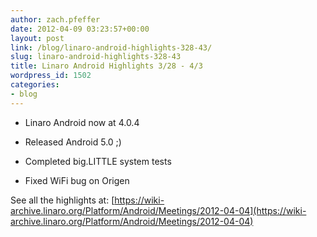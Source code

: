 ```yaml
---
author: zach.pfeffer
date: 2012-04-09 03:23:57+00:00
layout: post
link: /blog/linaro-android-highlights-328-43/
slug: linaro-android-highlights-328-43
title: Linaro Android Highlights 3/28 - 4/3
wordpress_id: 1502
categories:
- blog
---
```

* Linaro Android now at 4.0.4

* Released Android 5.0  ;)

* Completed big.LITTLE system tests

* Fixed WiFi bug on Origen


See all the highlights at:
[https://wiki-archive.linaro.org/Platform/Android/Meetings/2012-04-04](https://wiki-archive.linaro.org/Platform/Android/Meetings/2012-04-04)
